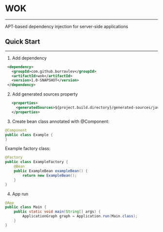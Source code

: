 # WOK 
___
APT-based dependency injection for server-side applications
## Quick Start
___
1. Add dependency 
  ```xml
   <dependency>
     <groupId>com.github.burravlev</groupId>
     <artifactId>wok</artifactId>
     <version>1.0-SNAPSHOT</version>
   </dependency>
   ```
2. Add generated sources property
```xml
   <properties> 
     <generatedSources>${project.build.directory}/generated-sources/java</generatedSources>
   </properties>
```
3. Create bean class annotated with @Component:

```java 
@Component
public class Example {
}
```
Example factory class:
```java
@Factory
public class ExampleFactory {
    @Bean
    public ExampleBean exampleBean() {
        return new ExampleBean();
    }
}
```
4. App run

```java
@App
public class Main {
    public static void main(String[] args) {
        ApplicationGraph graph = Application.run(Main.class);
    }
}
```